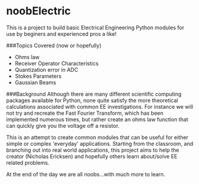 # noobElectric
This is a project to build basic Electrical Engineering 
Python modules for use by beginers and experienced pros a like!

###Topics Covered (now or hopefully)
* Ohms law
* Receiver Operator Characteristics
* Quantization error in ADC
* Stokes Parameters
* Gaussian Beams

###Background
Although there are many different scientific computing packages available
for Python, none quite satisfy the more theoretical calculations associated
with common EE investigations. For instance we will not try and recreate the 
Fast Fourier Transform, which has been implemented numerous times, but rather
create an ohms law function that can quickly give you the voltage off a resistor.

This is an attempt to create common modules that can be useful for either 
simple or complex 'everyday' applications.  Starting from the classroom, and
branching out into real world applications, this project aims to help the 
creator (Nicholas Ericksen) and hopefully others learn about/solve EE
related problems. 

At the end of the day we are all noobs...with much more to learn.
